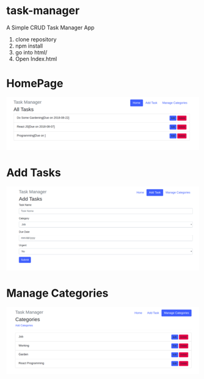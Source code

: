 # task-manager

A Simple CRUD Task Manager App

1. clone repository
2. npm install
3. go into html/
4. Open Index.html

# HomePage
![Task Manager-Home](https://github.com/sidd-92/task-manager/blob/master/images/TaskManagerHomePage.png)
# Add Tasks
![Task Manager-Add Tasks](https://github.com/sidd-92/task-manager/blob/master/images/AddTasks.png)
# Manage Categories
![Task Manager-Manage Categories](https://github.com/sidd-92/task-manager/blob/master/images/ManageCategories.png)

